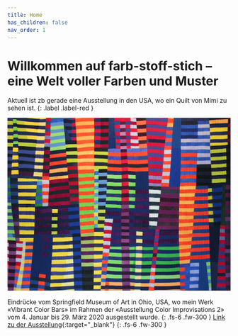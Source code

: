 ```yaml
---
title: Home
has_children: false
nav_order: 1
---
```


# Willkommen auf farb-stoff-stich – eine Welt voller Farben und Muster

Aktuell ist zb gerade eine Ausstellung in den USA, wo ein Quilt von Mimi zu sehen ist.
{: .label .label-red }

![](images/luminoso1.jpg)

Eindrücke vom Springfield Museum of Art in Ohio, USA, wo mein Werk «Vibrant Color Bars» im Rahmen der «Ausstellung Color Improvisations 2» vom 4. Januar bis 29. März 2020 ausgestellt wurde.
{: .fs-6 .fw-300 }
[Link zu der Ausstellung](http://colorimprovisations2.org/news){:target="_blank"}
{: .fs-6 .fw-300 }